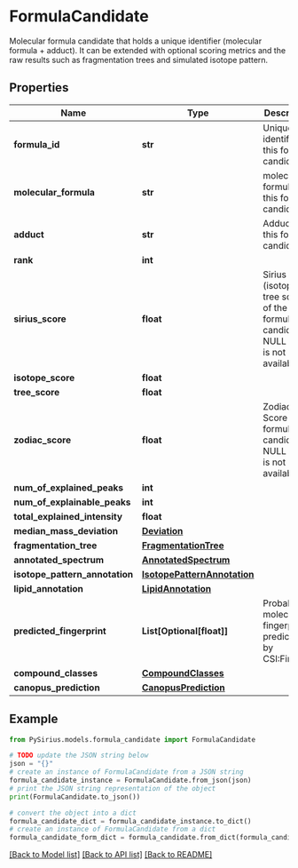 # FormulaCandidate

Molecular formula candidate that holds a unique identifier (molecular formula + adduct).  It can be extended with optional scoring metrics and the raw results  such as fragmentation trees and simulated isotope pattern.

## Properties

Name | Type | Description | Notes
------------ | ------------- | ------------- | -------------
**formula_id** | **str** | Unique identifier of this formula candidate | [optional] 
**molecular_formula** | **str** | molecular formula of this formula candidate | [optional] 
**adduct** | **str** | Adduct of this formula candidate | [optional] 
**rank** | **int** |  | [optional] 
**sirius_score** | **float** | Sirius Score (isotope + tree score) of the formula candidate.  If NULL result is not available | [optional] 
**isotope_score** | **float** |  | [optional] 
**tree_score** | **float** |  | [optional] 
**zodiac_score** | **float** | Zodiac Score of the formula candidate.  If NULL result is not available | [optional] 
**num_of_explained_peaks** | **int** |  | [optional] 
**num_of_explainable_peaks** | **int** |  | [optional] 
**total_explained_intensity** | **float** |  | [optional] 
**median_mass_deviation** | [**Deviation**](Deviation.md) |  | [optional] 
**fragmentation_tree** | [**FragmentationTree**](FragmentationTree.md) |  | [optional] 
**annotated_spectrum** | [**AnnotatedSpectrum**](AnnotatedSpectrum.md) |  | [optional] 
**isotope_pattern_annotation** | [**IsotopePatternAnnotation**](IsotopePatternAnnotation.md) |  | [optional] 
**lipid_annotation** | [**LipidAnnotation**](LipidAnnotation.md) |  | [optional] 
**predicted_fingerprint** | **List[Optional[float]]** | Probabilistic molecular fingerprint predicted by CSI:FingerID | [optional] 
**compound_classes** | [**CompoundClasses**](CompoundClasses.md) |  | [optional] 
**canopus_prediction** | [**CanopusPrediction**](CanopusPrediction.md) |  | [optional] 

## Example

```python
from PySirius.models.formula_candidate import FormulaCandidate

# TODO update the JSON string below
json = "{}"
# create an instance of FormulaCandidate from a JSON string
formula_candidate_instance = FormulaCandidate.from_json(json)
# print the JSON string representation of the object
print(FormulaCandidate.to_json())

# convert the object into a dict
formula_candidate_dict = formula_candidate_instance.to_dict()
# create an instance of FormulaCandidate from a dict
formula_candidate_form_dict = formula_candidate.from_dict(formula_candidate_dict)
```
[[Back to Model list]](../README.md#documentation-for-models) [[Back to API list]](../README.md#documentation-for-api-endpoints) [[Back to README]](../README.md)


